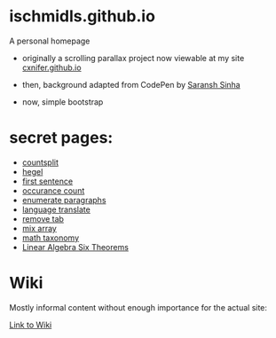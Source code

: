 # ischmidls.github.io
A personal homepage

- originally a scrolling parallax project now viewable at my site [cxnifer.github.io](cxnifer.github.io)

- then, background adapted from CodePen by [Saransh Sinha](linkedin.com/in/saranshsinha)

- now, simple bootstrap 

# secret pages:


- [countsplit](https://ischmidls.github.io/pages/countsplit/)
- [hegel](https://ischmidls.github.io/pages/hegel/)
- [first sentence](https://ischmidls.github.io/pages/first%20sentence/)
- [occurance count](https://ischmidls.github.io/pages/occurcount/)
- [enumerate paragraphs](https://ischmidls.github.io/pages/countlines/)
- [language translate](https://ischmidls.github.io/pages/translate/)
- [remove tab](https://ischmidls.github.io/pages/tabaway/)
- [mix array](https://ischmidls.github.io/pages/mix/)
- [math taxonomy](https://ischmidls.github.io/pages/mathtax/)
- [Linear Algebra Six Theorems](https://ischmidls.github.io/pages/linearsix/)

# Wiki

Mostly informal content without enough importance for the actual site:

[Link to Wiki](https://ischmidls.github.io/pages/goorwait/)
